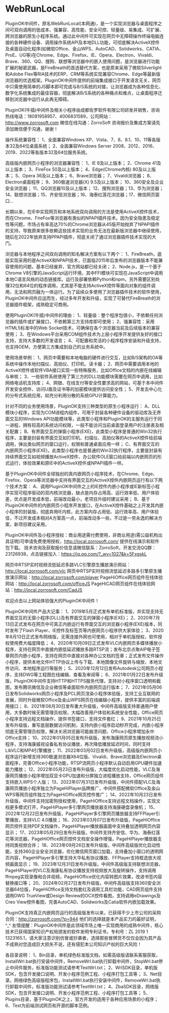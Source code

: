 # WebRunLocal
PluginOK中间件，原名WebRunLocal(本网通)，是一个实现浏览器与桌面程序之间可双向调用的低成本、强兼容、高性能、安全可控、轻量级、易集成、可扩展、跨浏览器的原生小程序系统。通过此中间件可实现在网页中无障碍操作终端电脑连接的各种硬件设备、调用操作系统API及本地DLL功能，可彻底解决ActiveX控件及桌面自动化程序(如微软Office、金山WPS、AutoCAD、Solidworks、CATIA、ProE、UG等)在Chrome、Edge、Firefox、IE、Opera、Electron、Vivaldi、Brave、360、QQ、搜狗、联想等浏览器中的嵌入使用问题，是浏览器进行功能扩展的秘密武器，是FireBreath的首选替代方案，也是原来采用了微软Silverlight和Adobe Flex等RIA技术的ERP、CRM等系统实现兼容Chrome、Edge等最新版浏览器的优选框架。PluginOK中间件提供的前端集成接口于开发语言无关，网页中只需使用简单的JS脚本即可完成与B/S系统的对接，让浏览器成为各种信息化、数字化系统集成的最佳容器，彻底解决B/S系统的各种痛点和难点，让桌面程序迁移到浏览器中运行从此再无障碍。

PluginOK(牛插)中间件及相关小程序由成都佐罗软件有限公司研发并销售，咨询热线电话：18081958957、4006831589，公司网站：http://www.zorrosoft.com 微信在线沟通：ZorroSoft 咨询报价及集成方案请先添加微信便于沟通，谢谢！

操作系统兼容性： 1、全面兼容Windows XP、Vista、7、8、8.1、10、11等各版本32及64位桌面系统； 2、全面兼容Windows Server 2008、2012、2016、2019、2022等各版本32及64位服务系统。

高级版内嵌网页小程序的浏览器兼容性： 1、IE 8及以上版本； 2、Chrome 41及以上版本； 3、FireFox 50及以上版本； 4、Edge(Chrome内核) 80及以上版本； 5、Opera 36及以上版本； 6、Brave浏览器； 7、Vivaldi浏览器； 8、Electron桌面程序； 9、360极速浏览器(X) 9.5及以上版本； 10、360安全及企业安全浏览器； 11、QQ浏览器10及以上版本； 12、搜狗浏览器；13、华为浏览器；14、联想浏览器；15、齐安信浏览器；16、海泰红莲花浏览器；17、微信网页窗口...

长期以来，在IE中实现网页和本地系统双向调用的方法是使用ActiveX控件技术，而在Chrome、FireFox等浏览器有类似的NPAPI插件技术。因为安全隐患及稳定性等问题，市场占有率高达70%的Chrome浏览器从45版开始抛弃了NPAPI插件的支持，导致原来很多依赖这些技术实现的业务无法在最新版浏览器中继续使用，随后在2022年放弃支持PPAPI插件，彻底关闭了通过浏览器插件技术实现的大门。

浏览器与本地程序之间双向调用的知名解决方案有以下两个： 1、FireBreath，底层实现采用的是ActiveX和NPAPI技术，已面临2015年后发布的浏览器版本不能兼容使用的问题，基本已经废弃，官方网站都已经关闭； 2、Node.js，是一个基于Chrome V8引擎的JavaScript运行环境，其中FFI模块可实现在JavaScript中调用本地C语言风格的动态链接库。运行及部署依赖Python和npm，另外需要区别处理32位和64位的程序调用，尤其是不能支持ActiveX控件等面向对象的组件调用，无法和网页融为一体运行。为了延续众多使用了浏览器插件技术的软件使用，PluginOK中间件应运而生，经过多年开发和升级，实现了可替代FireBreath的浏览器插件框架，成熟稳定可商用。

使用PluginOK(牛插)中间件的理由： 
1、轻量级：整个程序包很小，不依赖任何浏览器的插件或扩展接口，不依赖第三方支持库即可使用； 
2、强兼容性：采用HTML5标准中的Web Socket技术，可确保在各个浏览器当前及后续版本的兼容使用； 
3、在Windows平台采用COM组件技术为上层小程序开发提供友好的接口支持，支持大多数的开发语言； 
4、可配置和灵活的小程序程序安装和升级支持，也支持OEM，方便第三方集成到自己的业务系统中。

使用场景举例： 
1、网页中需要和本地电脑的硬件进行交互，比如B/S架构的OA等系统中操作本地扫描仪、高拍仪、打印机、读卡器； 
2、网页中需要调用本地的ActiveX控件或软件VBA接口实现一些特殊服务，比如Office文档的内嵌在线编辑与审核； 
3、一些软件系统使用了第三方的DLL功能模块需要在网页中调用，比如网络电话机支持库； 
4、网银、在线支付等安全性要求高的网站，可基于本中间件开发安全控件、访问U盾及证书等的加密模块提供访问安全性； 
5、开发去中心化的分布式系统应用，如充分利用分散的系统GPU计算能力。

针对不同的业务使用场景，PluginOK支持三种类型的原生小程序运行： A、DLL模块小程序，实现为COM进程内组件，可用于封装各种硬件设备的驱动库及无界面交互的Windows API功能模块等，此类型小程序和PluginOK的主服务运行于同一进程，拥有较高的系统访问权限，一般不能访问当前桌面登录用户的注册表及相关配置； B、有界面交互的弹窗小程序(EXE)，此类型小程序是普通的Win32执行程序，主要是封装有界面交互如打印机、扫描仪、高拍仪等的ActiveX控件给前端调用，弹出类似网页的窗口运行，权限和普通桌面应用一样； C、有界面交互的内嵌网页小程序(EXE)，此类型小程序也是普通的Win32执行程序，主要是封装有持续界面交互如视频播放ActiveX控件、办公软件OLE窗口给前端以内嵌网页的形式运行，体验效果和原IE中的ActiveX控件或NPAPI插件一样。

基于PluginOK中间件全球独创的真内嵌网页小程序技术，在Chrome、Edge、Firefox、Opera等浏览器中支持有界面交互的ActiveX控件内嵌网页运行有以下两个技术方案： A、调用PluginOK中间件之上的IE控件内嵌小程序或IE新标签小程序实现可程序驱动的双内核浏览器，缺点是内存占用高、运行效率低、用户体验差，优点是开发成本低，前端改动最小，老项目升级时建议采用； B、基于PluginOK中间件的内嵌网页小程序开发接口，在ActiveX控件基础之上开发其内嵌小程序的封装版，彻底弃用IE内核，此方案内存占用低、运行效率高、用户体验佳，不过开发成本相对A方案高一点，前端改动多一些，不过是一劳永逸的解决方案，新项目建议采用。

PluginOK中间件及小程序授权：商业用途需付费使用，非商业用途(需公益机构出具证明)可申请免费使用授权，http://local.zorrosoft.com/ 提供在线演示和软件包下载。 技术咨询及获取报价信息请微信联系：ZorroSoft，开发交流QQ群：23126938，点击链接加入：https://jq.qq.com/?_wv=1027&k=5FxgskL

网页中RTSP实时视频流低延迟多路VLC引擎原生播放演示网站：http://local.zorrosoft.com/vlc 
网页中RTSP实时视频流低延迟多路多引擎原生播放演示网站：http://local.zorrosoft.com/player 
PageHiOffice网页组件在线体验网站：http://local.zorrosoft.com/officeJS
PageHiCAD网页组件在线体验网站：http://local.zorrosoft.com/CadJS

欢迎点击以上网站体验强大的PluginOK中间件！

PluginOK中间件产品大记事： 
1、2019年5月正式发布单机标准版，并实现支持无界面交互的无窗小程序(DLL)及有界面交互的弹窗小程序(EXE)；
2、2020年7月13日正式发布在网页中可真正内嵌运行有界面交互的浏览器小程序(EXE)版本，同时发布了Flash Player、IE控件及标签页等内嵌网页小程序供大家体验； 
3、2020年8月13日正式发布网络版，无需连接外网也可使用，相对于单机版授权，软件授权使用费大幅度降低；
4、2020年10月09日正式发布VLC内嵌网页多媒体播放小程序，支持在网页中直接内嵌低延迟播放多路RTSP流；发布北京点聚AIP电子签章网页内嵌小程序，支持在网页中直接对各种办公文档的签章；正式发布文件操作小程序，提供本地文件HTTP协议上传与下载、本地图像文件旋转与缩放、本地文件访问、本地程序运行等服务；
5、2020年12月12日发布Autodesk公司网页小程序，支持DWG等工程图在线编辑、查看及审阅等；
6、2021年01月22日发布升级版，PluginOK中间件支持HTTP和HTTPS服务代理，支持对小程序窗口透明和截图，发布腾讯微信及企业微信等桌面软件内嵌网页运行版本；
7、2021年05月06日发布Solidworks网页小程序及PCL网页渲染小程序体验版，支持工业互联网的发展，同时升级微软Office及金山WPS网页在线编辑小程序，提供丰富的前端调用接口；
8、2021年08月30日发布重大升级版，中间件高级版支持普通用户使用，大多数时候无需管理员权限，大幅改善用户体验和系统安全性能，Office网页小程序支持远程文档操作，提供书签接口，支持文件套红；
9、2021年10月25日发布升级版，重写底层数据访问机制，支持内嵌小程序启动秒开完成，内嵌小程序彻底无需管理员权限，解决关闭浏览器可能崩溃问题、Office小程序增加永中Office支持；
10、2022年01月05日发布升级版，发布海康网页原生播放视频流小程序，支持海康威视设备私有协议播放，再次降低播放延迟时间，同时支持LibVLC和MP4引擎播放；
11、2022年03月02日发布升级版，高级版内嵌网页小程序运行新增支持360极速浏览器X64位版、Vivaldi、Brave浏览器及Electron桌面程序，完善Office小程序功能，RTSP流网页小程序默认自动启用GPU硬件加速能力播放；
12、2022年05月23日发布升级版，大幅度优化启动性能，VLC及海康网页播放小程序增加双显卡GPU加速和分屏独立进程播放支持，Office网页组件支持嵌入WPS个人版；
13、2022年07月31日发布升级版，中间件搭配VLC及海康网页播放小程序独立为PageHiPlayer品牌推广，中间件搭配微软Office及金山WPS等网页组件独立为PageHiOffice网页控件推广；
14、2022年10月23日发布升级版，中间件支持加密狗授权使用，PageHiOffice支持远程文档操作，实现文档更多模式打开，PageHiPlayer多引擎网页播放器支持海康硬盘录像机；
15、2022年12月22日发布升级版，PageHiPlayer多引擎网页播放器支持FFPlayer引擎播放，支持VLC 4.0播放；
16、2023年03月07日发布升级版，PageHiOffice网页控件支持PDF文档操作，PageHiPlayer播放器画面中支持叠加透明网页内容显示；
17、2023年05月29日发布升级版，中间件支持齐安信、华为、海泰红莲花等浏览器，PageHiOffice网页控件文档安全操作增强，PageHiPlayer播放器支持同类视频合并；
18、2023年09月26日发布升级版，中间件高级版优化启动性能，支持360企业安全浏览器，优化微信网页窗口加载，支持叠加小窗口的透明网页内容，PageHiPlayer多引擎支持大华私有协议播放、FFPlayer支持框选放大视频画面显示；
19、2023年12月31日发布升级版，中间件高级版支持联想浏览器，PageHiPlayer的VLC及海康私有协议播放支持视频放大及旋转操作，支持调用ffmpeg实现录像和合并视频，PageHiOffice优化内容转图片效果，改进书签内容替换接口等；
20、2024年02月27日发布升级版，中间件高级版支持360安全浏览器64位版，PageHiOffice支持文档套红及调用工具栏功能，CAD网页组件支持调用DWG TrueView或Design Review的OCX控件看图，支持调用eDrawings及Creo View控件看图，完善AutoCAD、Solidworks及Catia软件内嵌加载效果。

PluginOK支持真正内嵌网页运行的高级版发布以来，已获得不少上市公司的采购合同：http://zorrosoft.com/?p=944 他们的选择就是本产品实力的最好证明，^_^ 友情提醒：PluginOK中间件是此领域市场上唯一实现商用的成熟中间件，核心技术已获得国家知识产权局颁发的软件发明专利证书，专利号：ZL 2019 1 1323165.1，请大家注意识别仿冒或抄袭者，选择那些冒牌货不仅仅会因为其产品不成熟对您造成巨大损失不说，还有侵犯本公司知识产权的巨大风险！

各目录说明： 
1、Bin目录，单机绿色标准版文档，如需高级版请联系客服获取，InstallWrl.bat执行安装中间件，RemoveWrl.bat执行卸载中间件，StopWrl.bat停止中间件服务，标准版功能测试请参考TestWrl.txt； 
2、WrlSDK目录，单机版SDK，包含开发接口说明、开发小程序范例工程、小程序打包工具等；
3、Net目录，网络绿色高级版程序包，InstallWrl.bat执行安装中间件，RemoveWrl.bat执行卸载中间件，标准版功能测试请参考TestWrl.txt； 
4、ZbaSDK目录，网络版SDK，包含开发接口说明、开发小程序范例工程、小程序打包工具等； 
5、Plugins目录，基于PluginOK之上，官方开发的适用于各种应用场景的小程序；
6、Test为前端测试网页和开源的脚本范例。
